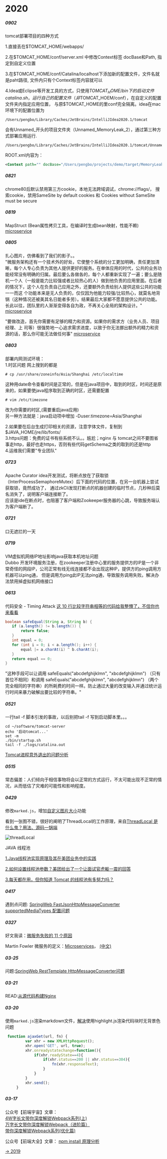 
# 2020

##### 0902
tomcat部署项目的四种方式  

1.直接丢在$TOMCAT_HOME/webapps/  

2.在$TOMCAT_HOME/conf/server.xml 中修改Context标签 docBase和Path, 指定到自定义位置  

3.在$TOMCAT_HOME/conf/Catalina/localhost下添加新的配置文件，文件名就是paht路径, 文件内只有个Context标签内容就可以  

4.Idea或Eclipse等开发工具的方式，只使用$TOMCAT_HOME/bin下的启动文件catalina.sh，运行自己的配置文件（非$TOMCAT_HOEM/conf），在自定义的配置文件夹内指定应用位置，
与原$TOMCAT_HOME的里conf完全隔离。idea在mac环境下的配置位置为
```shell script
/Users/pengbo/Library/Caches/JetBrains/IntelliJIdea2020.1/tomcat
```
会有Unnamed_开头的项目文件夹（Unnamed_MemoryLeak_2），通过第三种方式部署应用运行.
```shell script
/Users/pengbo/Library/Caches/JetBrains/IntelliJIdea2020.1/tomcat/Unnamed_MemoryLeak_2/conf/Catalina/localhost/ROOT.xml
```
ROOT.xml内容为：
```xml script
<Context path="" docBase="/Users/pengbo/projects/demo/target/MemoryLeak.war" />
```

##### 0821
chrome80后默认禁用第三方cookie，本地无法跨域调试，chrome://flags/， 搜索cookie，禁用SameSite by default cookies 和 Cookies without SameSite must be secure

##### 0819
MapStruct (Bean属性拷贝工具，在编译时生成bean映射，性能不赖)
[microservice](https://github.com/mapstruct/mapstruct)

##### 0805
扎心图片，仿佛看到了我们的影子。。  
"微服务架构还有一个技术外的好处，它使整个系统的分工更加明确，责任更加清晰，每个人专心负责为其他人提供更好的服务。在单体应用的时代，公共的业务功能经常没有明确的归属。最后要么各做各的，每个人都重新实现了一遍；要么是随机一个人（一般是能力比较强或者比较热心的人）做到他负责的应用里面。在后者的情况下，这个人在负责自己应用之外，还要额外负责给别人提供这些公共的功能一一而这 个功能本来是无人负责的，仅仅因为他能力较强/比较热心，就莫名地背锅（这种情况还被美其名日能者多劳）。结果最后大家都不愿意提供公共的功能。长此以往，团队里的人渐渐变得各自为政，不再关心全局的架构设计。" 
[microservice](/img/diary/2020080501.png)

"要做改造，首先你需要有足够的精力和资源。如果你的需求方（业务人员、项目经理、上 司等）很强势地一心追求需求进度，以致于你无法挪出额外的精力和资源的话，那么你可能无法做任何事"
[microservice](/img/diary/2020080502.png?width=500px)

##### 0803
部署内网测试环境：  
1.时区问题
网上搜到的都是
```shell script
# cp /usr/share/zoneinfo/Asia/Shanghai /etc/localtime
```
这种用date命令查看时间是正常的，但是在java项目中，取到的时区，时间还是原来的，如果要使java程序取到正确的时区，还需要配置
```shell script
# vim /etc/timezone
```
改为你需要的时区,(需要重启java应用)  
另一种方法就是：java启动项中增加 -Duser.timezone=Asia/Shanghai  

2.如果要在后台生成打印相关的资源，注意字体文件，复制到$JAVA_HOME/jre/lib/fonts/  
3.https问题：免费的证书有些系统不认。。尴尬；nginx 与 tomcat之间不要图省事走http，最好也走https，否则有些代码getSchema之类的取到的还是http  
4.运维我们需要"专业团队"

##### 0723
Apache Curator idea开发测试，将断点放在了获取锁（InterProcessSemaphoreMutex）后下面的代码的位置，在另一台机器上尝试获取锁，竟然成功了，
通过zkCli发现打断点的机器创建的临时节点，几秒种后莫名消失了，说明客户端连接断了。  
应该是ide在断点时，也阻塞了客户端和Zookeeper服务器的心跳，导致服务端认为客户端断了。

##### 0721
口无遮拦的一天

##### 0719
VM虚拟机网络IP地址影响java获取本机地址问题  
Dubbo 开发环境服务注册，在zookeeper注册中心里的服务提供方的IP是一个非常奇怪的网段IP，公司正常有线无线连接都不会出现这种IP，提供方的ping调用方机器可以ping通，
但是调用方ping此IP无法ping通，导致服务调用失败。解决办法禁用掉虚拟机网络接口

##### 0613
代码安全 - Timing Attack
[这 10 行比较字符串相等的代码给我整懵了，不信你也来看看](https://mp.weixin.qq.com/s/CVNi8pSQW3M-BKztNwgyuQ?a)

```java
boolean safeEqual(String a, String b) {
   if (a.length() != b.length()) {
       return false;
   }
   int equal = 0;
   for (int i = 0; i < a.length(); i++) {
       equal |= a.charAt(i) ^ b.charAt(i);
   }
   return equal == 0;
}
```

"这种手段可以让调用 safeEquals("abcdefghijklmn", "xbcdefghijklmn") （只有首位不相同）和调用 safeEquals("abcdefghijklmn", "abcdefghijklmn") （两个完全相同的字符串）的所耗费的时间一样。防止通过大量的改变输入并通过统计运行时间来暴力破解出要比较的字符串。"

##### 0521

一行tail -f 脚本引发的事故，以后别把tail -f 写到启动脚本里。。。
```shell script
cd ~/software/tomcat-server
echo '启动tomcat...'
set -m
./bin/startup.sh
tail -f ./logs/catalina.out
```
[Tomcat进程意外退出的问题分析](http://ifeve.com/why-kill-2-cannot-stop-tomcat/)

##### 0515

常态偏差：人们倾向于相信事物将会以正常的方式运行，不太可能出现不正常的情况，从而低估了灾难的可能性和影响程度。

##### 0429

修改<code>marked.js</code>，增加[自定义图片大小](https://github.com/bigbubble/marked/commit/ee78bfcadf35af3d3d64ba4b0922bc66e123d229)功能

看到一张图不错，很好的阐明了ThreadLocal的工作原理，来自[ThreadLocal 是什么鬼？用法、源码一锅端](https://mp.weixin.qq.com/s/sy_OYD_QeCvSfPfuG3NU6w)  

![threadLocal](/img/diary/threadLocal.png?width=600px)

JAVA 线程池  

[1.Java线程池实现原理及其在美团业务中的实践](https://tech.meituan.com/2020/04/02/java-pooling-pratice-in-meituan.html)  

[2.如何设置线程池参数？美团给出了一个让面试官虎躯一震的回答](https://mp.weixin.qq.com/s?__biz=MzIxNTQ4MzE1NA==&mid=2247485631&idx=1&sn=b0d7cd3f337246c79cd08431d9a6d8ec&chksm=9796dec2a0e157d4b8a05b5bc1adcd53bc6ef81112cac5c7dc93370fbbc3baaab717aa5db628&scene=21#wechat_redirect)  

[3.每天都在用，但你知道 Tomcat 的线程池有多努力吗？](https://mp.weixin.qq.com/s/YAeneN-x_En55FlC2mVcaA)

##### 0417

遇到点问题: [SpringWeb FastJsonHttpMessageConverter supportedMediaTypes 配置问题](/html/function_test/fastjsonhttpmessageconverter-supported-medias-problem.html)

##### 0327

好文我读：[微服务失败的 11 个原因](https://www.infoq.cn/article/ayMg1xljifQerOTNADfY)

Martin Fowler 微服务的定义：[Microservices](https://martinfowler.com/articles/microservices.html)， [(中文)](http://blog.cuicc.com/blog/2015/07/22/microservices/)

##### 03-25

问题:[SpringWeb RestTemplate HttpMessageConverter问题](/html/function_test/springweb-resttemplate-httpmessageconverter.html)

##### 03-21

READ:[从源代码构建Nginx](/html/read/building-nginx-from-sources-translate.html)

##### 03-20
使用<code>marked.js</code>渲染markdown文件，[解决](https://github.com/bigbubble/marked.git)使用highlight.js渲染代码块时无背景色问题
```javascript 1.6
 function ajaxGet(url, fn) {
         var xhr = new XMLHttpRequest();
         xhr.open('GET', url, true);
         xhr.onreadystatechange=function(){
             if(xhr.readyState==4){
                 if(xhr.status==200 || xhr.status==304){
                     fn(xhr.responseText);
                 }
             }
         }
         xhr.send();
     }
```


##### 03-17
公众号【前端宇宙】文章：  
[4W字长文带你深度解锁Webpack系列(上)](https://mp.weixin.qq.com/s/X9fWN4GbDFOLfOODZlLoVg)  
[万字长文带你深度解锁Webpack（进阶篇）](https://mp.weixin.qq.com/s/t8dW5TlASCAb_Cdowb8isA)  
[带你深度解锁Webpack系列(优化篇)](https://mp.weixin.qq.com/s/Rv1O4oFvj6rVpijUXtfyCA)  

公众号【前端大全】文章：
[npm install 原理分析](https://mp.weixin.qq.com/s/5tmND0G_ZkYVR7Dmug0ugQ)  

[-> 2019](what-happened-today.html)
